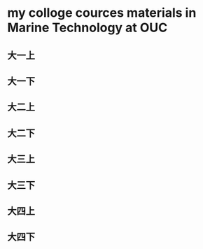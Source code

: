 # my colloge cources materials in Marine Technology at OUC 
## 大一上
## 大一下
## 大二上
## 大二下
## 大三上
## 大三下
## 大四上
## 大四下
